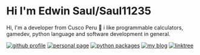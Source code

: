 # Hi I'm Edwin Saul/Saul11235

Hi, I'm a developer from Cusco Peru :rocket: 
i like programmable calculators, gamedev, python language
and software development in general.

[![github profile](https://img.shields.io/badge/-github_profile-black)](https://github.com/Saul11235)
[![personal page](https://img.shields.io/badge/-personal_page-red)](https://edwinsaul.com)
[![python packages](https://img.shields.io/badge/-python_packages-green)](https://pypi.org/user/EdwinSaul/)
[![my blog](https://img.shields.io/badge/-illarisoft-blue)](https://www.illarisoft.com/)
[![linktree](https://img.shields.io/badge/-linktree-purple)](https://linktr.ee/edwinsaul)

